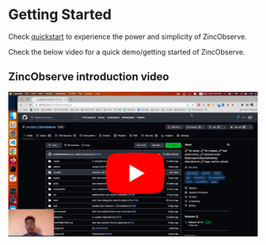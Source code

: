 # Getting Started

Check [quickstart](./quickstart.md) to experience the power and simplicity of ZincObserve. 

Check the below video for a quick demo/getting started of ZincObserve.

## ZincObserve introduction video

[![ZincObserve Youtube](./images/zo_intro_youtube.png)](https://www.youtube.com/watch?v=cPMH1Am2_zM)
